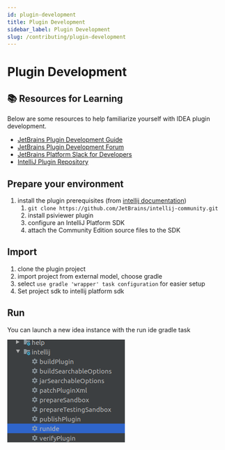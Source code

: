 ```yaml
---
id: plugin-development
title: Plugin Development
sidebar_label: Plugin Development
slug: /contributing/plugin-development
---
```


# Plugin Development

## 📚 Resources for Learning

Below are some resources to help familiarize yourself with IDEA plugin development.

 - [JetBrains Plugin Development Guide](https://jetbrains.org/intellij/sdk/docs/basics/getting_started.html)
 - [JetBrains Plugin Development Forum](https://intellij-support.jetbrains.com/hc/en-us/community/topics/200366979-IntelliJ-IDEA-Open-API-and-Plugin-Development)
 - [JetBrains Platform Slack for Developers](https://intellij-support.jetbrains.com/hc/en-us/community/posts/360006494439--ANN-JetBrains-Platform-Slack-for-Plugin-Developers)
 - [IntelliJ Plugin Repository](https://github.com/JetBrains/intellij-plugins)

## Prepare your environment

1. install the plugin prerequisites (from [intellij documentation](http://www.jetbrains.org/intellij/sdk/docs/tutorials/custom_language_support/prerequisites.html))
   1. `git clone https://github.com/JetBrains/intellij-community.git`
   1. install psiviewer plugin
   1. configure an IntelliJ Platform SDK
   1. attach the Community Edition source files to the SDK

## Import

1. clone the plugin project
1. import project from external model, choose gradle
1. select ```use gradle 'wrapper' task configuration``` for easier setup
1. Set project sdk to intellij platform sdk

## Run

You can launch a new idea instance with the run ide gradle task

![](../../static/img/run_ide.png)

